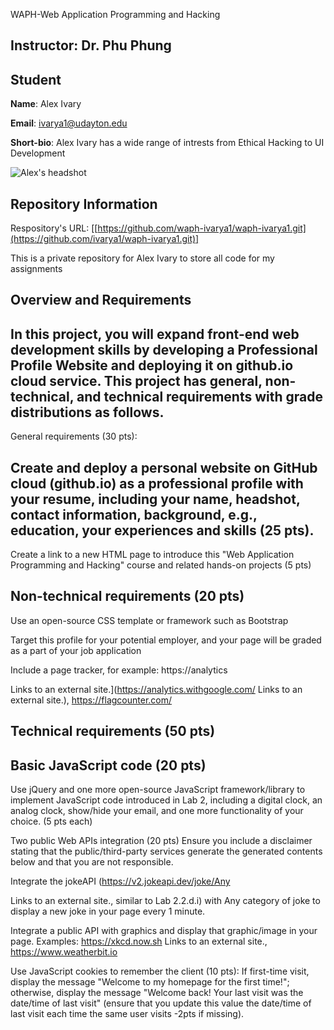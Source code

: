  WAPH-Web Application Programming and Hacking

## Instructor: Dr. Phu Phung

## Student

**Name**: Alex Ivary

**Email**: [ivarya1@udayton.edu](ivarya1@udayton.edu)

**Short-bio**: Alex Ivary has a wide range of intrests from Ethical Hacking to UI Development 


![Alex's headshot](/home/alex/waph-ivarya1/images/headshot.png)


## Repository Information

Respository's URL: [[https://github.com/waph-ivarya1/waph-ivarya1.git](https://github.com/ivarya1/waph-ivarya1.git)]

This is a private repository for Alex Ivary to store all code for my assignments

## Overview and Requirements

##  In this project, you will expand front-end web development skills by developing a Professional Profile Website and deploying it on github.io cloud service. This project has general, non-technical, and technical requirements with grade distributions as follows.
General requirements (30 pts):

## Create and deploy a personal website on GitHub cloud (github.io) as a professional profile with your resume, including your name, headshot, contact information, background, e.g., education, your experiences and skills (25 pts).
Create a link to a new HTML page to introduce this "Web Application Programming and Hacking" course and related hands-on projects (5 pts)

## Non-technical requirements (20 pts)

Use an open-source CSS template or framework such as Bootstrap

Target this profile for your potential employer, and your page will be graded as a part of your job application

   Include a page tracker, for example: https://analytics 

Links to an external site.](https://analytics.withgoogle.com/ Links to an external site.), https://flagcounter.com/


## Technical requirements (50 pts)
## Basic JavaScript code (20 pts)

Use jQuery and one more open-source JavaScript framework/library to implement JavaScript code introduced in Lab 2, including a digital clock, an analog clock, show/hide your email, and one more functionality of your choice. (5 pts each)

Two public Web APIs integration (20 pts) Ensure you include a disclaimer stating that the public/third-party services generate the generated contents below and that you are not responsible.

Integrate the jokeAPI (https://v2.jokeapi.dev/joke/Any 

Links to an external site., similar to Lab 2.2.d.i) with Any category of joke to display a new joke in your page every 1 minute.

Integrate a public API with graphics and display that graphic/image in your page. Examples: https://xkcd.now.sh
Links to an external site., https://www.weatherbit.io

Use JavaScript cookies to remember the client (10 pts): If first-time visit, display the message "Welcome to my homepage for the first time!"; otherwise, display the message "Welcome back! Your last visit was the date/time of last visit" (ensure that you update this value the date/time of last visit each time the same user visits -2pts if missing).
